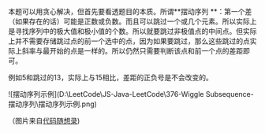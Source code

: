 本题可以用贪心解决，但首先要看透题目的本质。所谓**摆动序列 **：第一个差（如果存在的话）可能是正数或负数。而且可以跳过一个或几个元素。所以实际上是寻找序列中的极大值和极小值的个数。所以就要跳过非极值点的中间点。但实际上并不需要存储跳过点的前一个选中的点，因为如果要跳过，那么这些跳过的点实际上斜率与最开始的点是一样的。所以仍然只需要判断该点和前一个点的差距即可。

例如5和跳过的13，实际上与15相比，差距的正负号是不会改变的。

![摆动序列示例](D:\LeetCode\JS-Java-LeetCode\376-Wiggle Subsequence-摆动序列\摆动序列示例.png)

（图片来自[代码随想录](https://www.programmercarl.com/0376.%E6%91%86%E5%8A%A8%E5%BA%8F%E5%88%97.html#%E6%80%9D%E8%B7%AF1-%E8%B4%AA%E5%BF%83%E8%A7%A3%E6%B3%95))